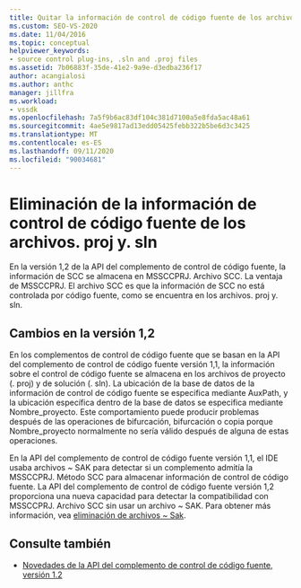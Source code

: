 ```yaml
---
title: Quitar la información de control de código fuente de los archivos. proj y. sln
ms.custom: SEO-VS-2020
ms.date: 11/04/2016
ms.topic: conceptual
helpviewer_keywords:
- source control plug-ins, .sln and .proj files
ms.assetid: 7b06883f-35de-41e2-9a9e-d3edba236f17
author: acangialosi
ms.author: anthc
manager: jillfra
ms.workload:
- vssdk
ms.openlocfilehash: 7a5f9b6ac83df104c381d7100a5e8fda5ac48a61
ms.sourcegitcommit: 4ae5e9817ad13edd05425febb322b5be6d3c3425
ms.translationtype: MT
ms.contentlocale: es-ES
ms.lasthandoff: 09/11/2020
ms.locfileid: "90034681"
---
```

# <a name="removal-of-source-control-information-from-proj-and-sln-files"></a>Eliminación de la información de control de código fuente de los archivos. proj y. sln

En la versión 1,2 de la API del complemento de control de código fuente, la información de SCC se almacena en MSSCCPRJ. Archivo SCC. La ventaja de MSSCCPRJ. El archivo SCC es que la información de SCC no está controlada por código fuente, como se encuentra en los archivos. proj y. sln.

## <a name="version-12-changes"></a>Cambios en la versión 1,2

 En los complementos de control de código fuente que se basan en la API del complemento de control de código fuente versión 1,1, la información sobre el control de código fuente se almacena en los archivos de proyecto (. proj) y de solución (. sln). La ubicación de la base de datos de la información de control de código fuente se especifica mediante AuxPath, y la ubicación específica dentro de la base de datos se especifica mediante Nombre_proyecto. Este comportamiento puede producir problemas después de las operaciones de bifurcación, bifurcación o copia porque Nombre_proyecto normalmente no sería válido después de alguna de estas operaciones.

 En la API del complemento de control de código fuente versión 1,1, el IDE usaba archivos ~ SAK para detectar si un complemento admitía la MSSCCPRJ. Método SCC para almacenar información de control de código fuente. La API del complemento de control de código fuente versión 1,2 proporciona una nueva capacidad para detectar la compatibilidad con MSSCCPRJ. Archivo SCC sin usar un archivo ~ SAK. Para obtener más información, vea [eliminación de archivos ~ Sak](../../extensibility/internals/elimination-of-tilde-sak-files.md).

## <a name="see-also"></a>Consulte también

- [Novedades de la API del complemento de control de código fuente, versión 1.2](../../extensibility/internals/what-s-new-in-the-source-control-plug-in-api-version-1-2.md)
